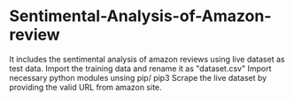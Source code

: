 # Sentimental-Analysis-of-Amazon-review
It includes the sentimental analysis of amazon reviews using live dataset as test data.
Import the training data and rename it as "dataset.csv"
Import necessary python modules unsing pip/ pip3
Scrape the live dataset by providing the valid URL from amazon site.
